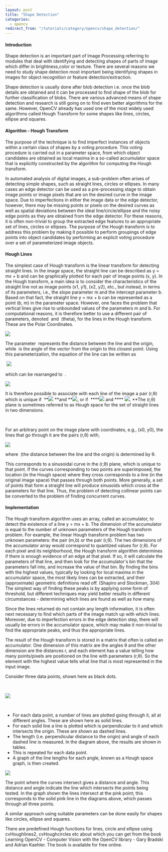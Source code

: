 ```yaml
---
layout: post
title: "Shape Detection"
categories:
  - opencv
redirect_from: "/tutorials/category/opencv/shape_detection/"
---
```


#### Introduction

Shape detection is an important part of Image Processing referring to modules that deal with identifying and detecting shapes of parts of image which differ in brightness,color or texture. There are several reasons we need to study shape detection most important being identifying shapes in images for object recognition or feature detection/extraction.

Shape detection is usually done after blob detection i.e. once the blob details are obtained and it can be processed to find shape of the blob for further classification of blobs. There are various advanced means of shape detection and research is still going on to find even better algorithms for the same. However, OpenCV already has used one of the most widely used algorithms called Hough Transform for some shapes like lines, circles, ellipse and squares.

#### Algorithm - Hough Transform

The purpose of the technique is to find imperfect instances of objects within a certain class of shapes by a voting procedure. This voting procedure is carried out in a parameter space, from which object candidates are obtained as local maxima in a so-called accumulator space that is explicitly constructed by the algorithm for computing the Hough transform.

In automated analysis of digital images, a sub-problem often arises of detecting simple shapes, such as straight lines, circles or ellipses. In many cases an edge detector can be used as a pre-processing stage to obtain image points or image pixels that are on the desired curve in the image space. Due to imperfections in either the image data or the edge detector, however, there may be missing points or pixels on the desired curves as well as spatial deviations between the ideal line/circle/ellipse and the noisy edge points as they are obtained from the edge detector. For these reasons, it is often non-trivial to group the extracted edge features to an appropriate set of lines, circles or ellipses. The purpose of the Hough transform is to address this problem by making it possible to perform groupings of edge points into object candidates by performing an explicit voting procedure over a set of parameterized image objects.

#### Hough Lines

The simplest case of Hough transform is the linear transform for detecting straight lines. In the image space, the straight line can be described as y = mx + b and can be graphically plotted for each pair of image points (x, y). In the Hough transform, a main idea is to consider the characteristics of the straight line not as image points (x1, y1), (x2, y2), etc., but instead, in terms of its parameters, i.e., the slope parameter m and the intercept parameter b. Based on that fact, the straight line y = mx + b can be represented as a point (b, m) in the parameter space. However, one faces the problem that vertical lines give rise to unbounded values of the parameters m and b. For computational reasons, it is therefore better to use a different pair of parameters, denoted  and  (theta), for the lines in the Hough transform. These are the Polar Coordinates.

**![][1]**

The parameter  represents the distance between the line and the origin, while  is the angle of the vector from the origin to this closest point. Using this parameterization, the equation of the line can be written as  

 **![][2]**

which can be rearranged to  .

**![][3]**

  
It is therefore possible to associate with each line of the image a pair (r,θ) which is unique if  **![][4] **and **![][5], or if  ****![][6] and **** ![][7]. **The (r,θ) plane is sometimes referred to as Hough space for the set of straight lines in two dimensions.

 

For an arbitrary point on the image plane with coordinates, e.g., (x0, y0), the lines that go through it are the pairs (r,θ) with,

**![][8]**

where  (the distance between the line and the origin) is determined by θ.

  
This corresponds to a sinusoidal curve in the (r,θ) plane, which is unique to that point. If the curves corresponding to two points are superimposed, the location (in the Hough space) where they cross corresponds to a line (in the original image space) that passes through both points. More generally, a set of points that form a straight line will produce sinusoids which cross at the parameters for that line. Thus, the problem of detecting collinear points can be converted to the problem of finding concurrent curves.

#### Implementation

The Hough transform algorithm uses an array, called an accumulator, to detect the existence of a line y = mx + b. The dimension of the accumulator is equal to the number of unknown parameters of the Hough transform problem. For example, the linear Hough transform problem has two unknown parameters: the pair (m,b) or the pair (r,θ). The two dimensions of the accumulator array would correspond to quantized values for (r,θ). For each pixel and its neighborhood, the Hough transform algorithm determines if there is enough evidence of an edge at that pixel. If so, it will calculate the parameters of that line, and then look for the accumulator's bin that the parameters fall into, and increase the value of that bin. By finding the bins with the highest values, typically by looking for local maxima in the accumulator space, the most likely lines can be extracted, and their (approximate) geometric definitions read off. (Shapiro and Stockman, 304) The simplest way of finding these peaks is by applying some form of threshold, but different techniques may yield better results in different circumstances - determining which lines are found as well as how many.

Since the lines returned do not contain any length information, it is often next necessary to find which parts of the image match up with which lines. Moreover, due to imperfection errors in the edge detection step, there will usually be errors in the accumulator space, which may make it non-trivial to find the appropriate peaks, and thus the appropriate lines.

The result of the Hough transform is stored in a matrix that often is called an accumulator. One dimension of this matrix are the angles θ and the other dimension are the distances r, and each element has a value telling how many points/pixels are positioned on the line with parameters (r,θ). So the element with the highest value tells what line that is most represented in the input image.

Consider three data points, shown here as black dots.

 

**![][9]**

 

* For each data point, a number of lines are plotted going through it, all at different angles. These are shown here as solid lines.
* For each solid line a line is plotted which is perpendicular to it and which intersects the origin. These are shown as dashed lines.
* The length (i.e. perpendicular distance to the origin) and angle of each dashed line is measured. In the diagram above, the results are shown in tables.
* This is repeated for each data point.
* A graph of the line lengths for each angle, known as a Hough space graph, is then created.

**![][10]**

The point where the curves intersect gives a distance and angle. This distance and angle indicate the line which intersects the points being tested. In the graph shown the lines intersect at the pink point; this corresponds to the solid pink line in the diagrams above, which passes through all three points.

A similar approach using suitable parameters can be done easily for shapes like circles, ellipse and squares.

There are predefined Hough functions for lines, circle and ellipse using cvHoughlines2, cvHoughcircles etc about which you can get from the book Learning OpenCV - Computer Vision with the OpenCV library - Gary Bradski and Adrian Kaehler. The book is available for free online.

[1]: https://lh5.googleusercontent.com/TSEhlvAexunebXctGjaJjzVKRjYKlZjUn5FW3GKJDNUR6P1F7l6xHcrNG7Sw61QKPN52vhEmu2aJAloyRVoVIcRUw9DMypf61fVJrccq5W07H2wpTCw
[2]: https://lh3.googleusercontent.com/9-2iLYYyYKhVxKk4pIBPmrz2AT3UBbwTFzBADF0cieuPaw_LCOZcym8gj4cwxPZplom1NKiSpwRWWShdbL2Vi2s6JAPyE8ghL_Jc-x3ol1JIa-I8Uc4
[3]: https://lh5.googleusercontent.com/LlILgevml75xZIN33Tjh6p8TglCpbKGyw526NKlA_utPDW0oZ8XZtXaSnrQIZoyfEM9qUfe9lDqK_Bk73vVdE4jAk1PK0rbROpWIclZ4LiD7hC50QQE
[4]: https://lh5.googleusercontent.com/-mEPfhWboLn89d8LXjnqseIvtnJZih5wmIbcKjPswVyZpaC2dHzBF6ptTFwNnrku9bvrsf5XxYbAQP4b2_f_ASYdsa7lKQ76ybJvW7FK13O8HkFgHKY
[5]: https://lh3.googleusercontent.com/R8oZSr6lcKFxolXrOe42lLGKDhptBS5SCqh1XK4JrNyxag2OD4fPqZcFavS8uoSIuTR8I8eOmIye9e1kOaXHNwQhsvg-287j5k5N_w6JV63RzsnQZSQ
[6]: https://lh4.googleusercontent.com/xpuOuX0DMduRKYmFjxiwfejRGmJNvPK1silgNSrLiHv-v2-DUAVs39WNqf0TaPfiASjOTy_M1XPbAHrEtAfnGv56GHL7MvrcgTFJdTYkoWfNQ6mO678
[7]: https://lh5.googleusercontent.com/qZ8-S4zLKZHnGbjsQQvgdaB8f-BwxyM1-teapP2LsOBNIvoQ0FnvDnFe_UL6sLsTGH-3X_zm4w67k5CTaHQA5A2Kw_KdlP0UgnMLynxedBsURqrsywI
[8]: https://lh6.googleusercontent.com/OOff6E9zHxpIHtVaPongSzPflzF1RtrEhbyCstQ6El-Dwz8Firp3RU66wSyTI3rXRo3lhvUpJH9wgaaeAcQ9UTwSXQNfCS86gx_YBhh3v_OQ5mGfCFM
[9]: https://lh3.googleusercontent.com/8ZK5E-yiw1nAlMKrns4XfjkDeznTfI72hyR6tqt7PLRKQjsvXn2U4Gq4pl366ceGpXXeYJL3pCsE23klpJWOsFqWKvJBGkmXcGgz82MB6Gy7gMmyrKU
[10]: https://lh6.googleusercontent.com/4fmLd7B1dgiIzVR7ZozDXZCbUY-eTIGmNyiW0uAmaFAAutHDZBTc61ZAGnAl46NUd6T5QrZ3-k9ll__rnk43XJ0dyPFwYY_k0PEFa-KVHlbdCCNT3o8
